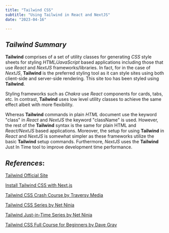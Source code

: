 ```yaml
---
title: "Tailwind CSS"
subtitle: "Using Tailwind in React and NextJS"
date: "2023-04-16"

---
```


## ***Tailwind Summary***

**Tailwind** comprises of a set of utility classes for generating *CSS* style sheets for styling *HTML/JavaScript* based applications including those that use *React* and *NextJS* frameworks/libraries. In fact, for in the case of *NextJS*, **Tailwind** is the preferred styling tool as it can style sites using both client-side and server-side rendering. This site too has been styled using **Tailwind**.

Styling frameworks such as *Chakra* use *React* components for cards, tabs, etc. In contrast, **Tailwind** uses low level utility classes to achieve the same effect albeit with more flexibility.

Whereas **Tailwind** commands in plain *HTML* document use the keyword "class" in *React* and *NextJS* the keyword "className" is used. However, the rest of the **Tailwind** syntax is the same for plain HTML and *React/NextJS* based applications. Moreover, the setup for using **Tailwind** in *React* and *NextJS* is somewhat simpler as these frameworks utilize the basic **Tailwind** setup commands. Furthermore, *NextJS* uses the **Tailwind** Just In Time tool to improve development time performance.

## ***References***:

[Tailwind Official Site](https://tailwindcss.com/)

[Install Tailwind CSS with Next.js](https://tailwindcss.com/docs/guides/nextjs)

[Tailwind CSS Crash Course by Traversy Media](https://www.youtube.com/watch?v=bxmDnn7lrnk&list=PL4cUxeGkcC9gpXORlEHjc5bgnIi5HEGhw)

[Tailwind CSS Series by Net Ninja](https://www.youtube.com/watch?v=bxmDnn7lrnk&list=PL4cUxeGkcC9gpXORlEHjc5bgnIi5HEGhw)

[Tailwind Just-in-Time Series by Net Ninja](https://www.youtube.com/watch?v=aQS7kaje-24&list=PL4cUxeGkcC9ht1OMQPhBVKAb2dVLhg-MJ)

[Tailwind CSS Full Course for Beginners by Dave Gray](https://www.youtube.com/watch?v=lCxcTsOHrjo)